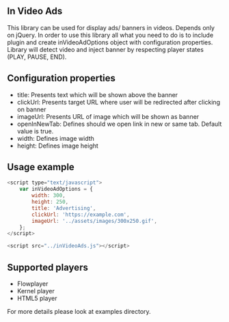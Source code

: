## In Video Ads
This library can be used for display ads/ banners in videos. Depends only on jQuery.
In order to use this library all what you need to do is to include plugin and create inVideoAdOptions object with configuration properties.
Library will detect video and inject banner by respecting player states (PLAY, PAUSE, END).

## Configuration properties
- title: Presents text which will be shown above the banner
- clickUrl: Presents target URL where user will be redirected after clicking on banner
- imageUrl: Presents URL of image which will be shown as banner
- openInNewTab: Defines should we open link in new or same tab. Default value is true.
- width: Defines image width
- height: Defines image height

## Usage example

```js
<script type="text/javascript">
    var inVideoAdOptions = {
        width: 300,
        height: 250,
        title: 'Advertising',
        clickUrl: 'https://example.com',
        imageUrl: '../assets/images/300x250.gif',
    };
</script>

<script src="../inVideoAds.js"></script>
```

## Supported players
- Flowplayer
- Kernel player
- HTML5 player

For more details please look at examples directory.
